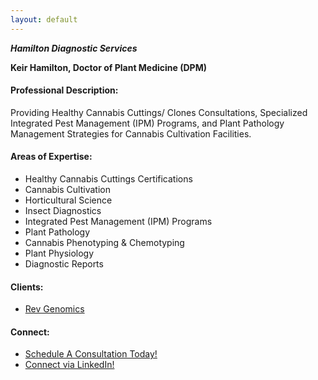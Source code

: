 ```yaml
---
layout: default
---
```

***Hamilton Diagnostic Services*** 

**Keir Hamilton, Doctor of Plant Medicine (DPM)**


#### Professional Description: 
Providing Healthy Cannabis Cuttings/ Clones Consultations, Specialized Integrated Pest Management (IPM) Programs, and Plant Pathology Management Strategies for Cannabis Cultivation Facilities.

#### Areas of Expertise:
* Healthy Cannabis Cuttings Certifications
* Cannabis Cultivation
* Horticultural Science
* Insect Diagnostics
* Integrated Pest Management (IPM) Programs
* Plant Pathology
* Cannabis Phenotyping & Chemotyping
* Plant Physiology
* Diagnostic Reports

#### Clients:
* [Rev Genomics](https://www.revgenomics.com/)

#### Connect:
* [Schedule A Consultation Today!](https://form.jotform.com/213345885624159)
* [Connect via LinkedIn!](https://www.linkedin.com/in/keirhamilton/)
